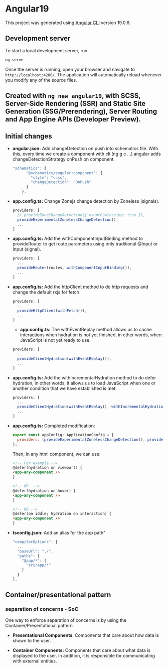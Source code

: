 # Angular19

This project was generated using [Angular CLI](https://github.com/angular/angular-cli) version 19.0.6.

## Development server

To start a local development server, run:

```bash
ng serve
```

Once the server is running, open your browser and navigate to `http://localhost:4200/`. The application will automatically reload whenever you modify any of the source files.

## Created with `ng new angular19`, with SCSS, Server-Side Rendering (SSR) and Static Site Generation (SSG/Prerendering), Server Routing and App Engine APIs (Developer Preview).

## Initial changes

- **angular.json:** Add changeDetection on push into schematics file. With this, every time we create a component with cli (ng g c ...) angular adds changeDetectionStrategy onPush on component.

  ```js
  "schematics": {
        "@schematics/angular:component": {
          "style": "scss",
          "changeDetection": "OnPush"
        }
      },
  ```

- **app.config.ts:** Change Zonejs change detection by Zoneless (signals).

  ```js
  providers: [
    // provideZoneChangeDetection({ eventCoalescing: true }),
    provideExperimentalZonelessChangeDetection(),
    ...
  ]
  ```

- **app.config.ts:** Add the withComponentInputBinding method to provideRouter to get route parameters using only traditional @Input or Input (signal).

  ```js
  providers: [
    ...
    provideRouter(routes, withComponentInputBinding()),
    ...
  ]
  ```

- **app.config.ts:** Add the httpClient method to do http requests and change the default rxjs for fetch

  ```js
  providers: [
    ...
    provideHttpClient(withFetch()),
    ...
  ]
  ```

  - **app.config.ts:** The withEventReplay method allows us to cache interactions when hydration is not yet finished, in other words, when JavaScript is not yet ready to use.

  ```js
  providers: [
    ...
    provideClientHydration(withEventReplay()),
    ...
  ]
  ```

- **app.config.ts:** Add the withIncrementalHydration method to do defer hydration, in other words, it allows us to load JavaScript when one or another condition that we have established is met.

  ```js
  providers: [
    ...
    provideClientHydration(withEventReplay(), withIncrementalHydration()),
    ...
  ]
  ```

- **app.config.ts:** Completed modification:

  ```js
  export const appConfig: ApplicationConfig = {
    providers: [provideExperimentalZonelessChangeDetection(), provideRouter(routes, withComponentInputBinding()), provideHttpClient(withFetch()), provideClientHydration(withEventReplay(), withIncrementalHydration())],
  };
  ```

  Then, In any html component, we can use:

  ```html
  <!-- For example -->
  @defer(hydration on viewport) {
  <app-any-component />
  }

  <!-- OR  -->
  @defer(hydration on hover) {
  <app-any-component />
  }

  <!-- OR -->
  @defer(on iddle; hydration on interaction) {
  <app-any-component />
  }
  ```

- **tsconfig.json:** Add an alias for the app path"
  ```js
  "compilerOptions": {
    ...
    "baseUrl": "./",
    "paths": {
      "@app/*": [
        "src/app/*"
      ]
    }
  },
  ```

## Container/presentational pattern

### separation of concerns - SoC

One way to enforce separation of concerns is by using the Container/Presentational pattern

- **Presentational Components**: Components that care about how data is shown to the user.

- **Container Components:** Components that care about what data is displayed to the user. In addition, it is responsible for communicating with external entities.
